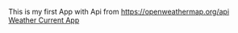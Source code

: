 This is my first App with Api from https://openweathermap.org/api <br>
<a href='https://weather-current-app-react.netlify.app/'>Weather Current App</a>

